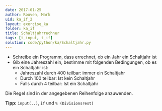 ```yaml
---
date: 2017-01-25
author: Rouven, Mark
uid: ka_if_2
layout: exercise_ka
folder: ka_if
title: Schaltjahrrechner
tags: [t_input, t_if]
solution: code/python/ka/Schaltjahr.py
---
```


- Schreibe ein Programm, dass errechnet, ob ein Jahr ein Schaltjahr ist
- Gib eine Jahreszahl ein, bestimme mit folgenden Bedingungen, ob es ein Schaltjahr ist:
  - Jahreszahl durch 400 teilbar: immer ein Schaltjahr
  - Durch 100 teilbar: Ist kein Schaltjahr
  - Falls durch 4 teilbar: Ist ein Schaltjahr

Die Regel sind in der angegebenen Reihenfolge anzuwenden.

**Tipp:** `input(..)`, `if` und `% (Divisionsrest)` 
